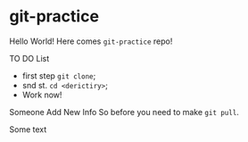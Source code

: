 # git-practice


Hello World! Here comes `git-practice` repo!

TO DO List
- first step `git clone`;
- snd st. `cd <derictiry>`;
- Work now!

Someone Add New Info
So before you need to make `git pull`.

Some text
